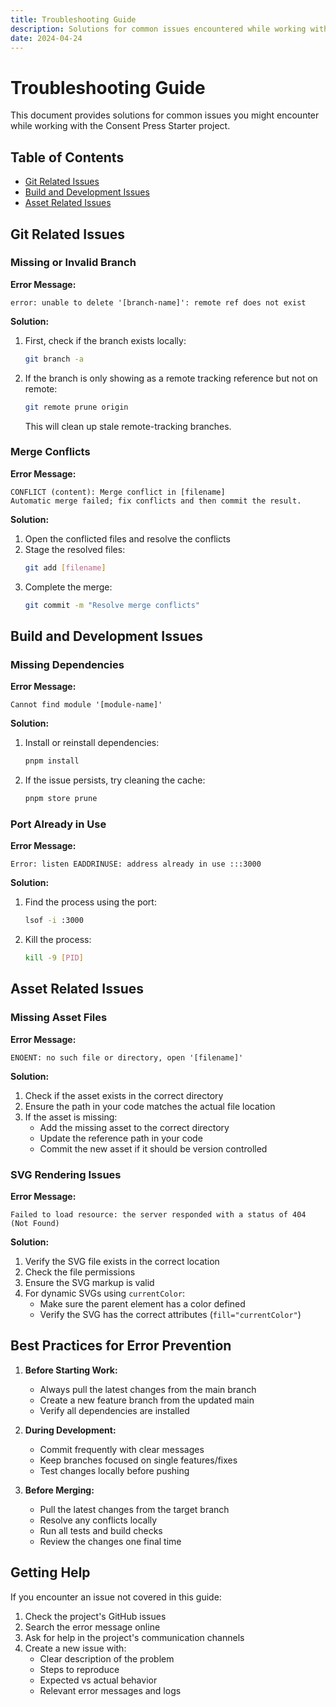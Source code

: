 ```yaml
---
title: Troubleshooting Guide
description: Solutions for common issues encountered while working with the Consent Press Starter project
date: 2024-04-24
---
```


# Troubleshooting Guide

This document provides solutions for common issues you might encounter while working with the Consent Press Starter project.

## Table of Contents
- [Git Related Issues](#git-related-issues)
- [Build and Development Issues](#build-and-development-issues)
- [Asset Related Issues](#asset-related-issues)

## Git Related Issues

### Missing or Invalid Branch
**Error Message:**
```
error: unable to delete '[branch-name]': remote ref does not exist
```

**Solution:**
1. First, check if the branch exists locally:
   ```bash
   git branch -a
   ```
2. If the branch is only showing as a remote tracking reference but not on remote:
   ```bash
   git remote prune origin
   ```
   This will clean up stale remote-tracking branches.

### Merge Conflicts
**Error Message:**
```
CONFLICT (content): Merge conflict in [filename]
Automatic merge failed; fix conflicts and then commit the result.
```

**Solution:**
1. Open the conflicted files and resolve the conflicts
2. Stage the resolved files:
   ```bash
   git add [filename]
   ```
3. Complete the merge:
   ```bash
   git commit -m "Resolve merge conflicts"
   ```

## Build and Development Issues

### Missing Dependencies
**Error Message:**
```
Cannot find module '[module-name]'
```

**Solution:**
1. Install or reinstall dependencies:
   ```bash
   pnpm install
   ```
2. If the issue persists, try cleaning the cache:
   ```bash
   pnpm store prune
   ```

### Port Already in Use
**Error Message:**
```
Error: listen EADDRINUSE: address already in use :::3000
```

**Solution:**
1. Find the process using the port:
   ```bash
   lsof -i :3000
   ```
2. Kill the process:
   ```bash
   kill -9 [PID]
   ```

## Asset Related Issues

### Missing Asset Files
**Error Message:**
```
ENOENT: no such file or directory, open '[filename]'
```

**Solution:**
1. Check if the asset exists in the correct directory
2. Ensure the path in your code matches the actual file location
3. If the asset is missing:
   - Add the missing asset to the correct directory
   - Update the reference path in your code
   - Commit the new asset if it should be version controlled

### SVG Rendering Issues
**Error Message:**
```
Failed to load resource: the server responded with a status of 404 (Not Found)
```

**Solution:**
1. Verify the SVG file exists in the correct location
2. Check the file permissions
3. Ensure the SVG markup is valid
4. For dynamic SVGs using `currentColor`:
   - Make sure the parent element has a color defined
   - Verify the SVG has the correct attributes (`fill="currentColor"`)

## Best Practices for Error Prevention

1. **Before Starting Work:**
   - Always pull the latest changes from the main branch
   - Create a new feature branch from the updated main
   - Verify all dependencies are installed

2. **During Development:**
   - Commit frequently with clear messages
   - Keep branches focused on single features/fixes
   - Test changes locally before pushing

3. **Before Merging:**
   - Pull the latest changes from the target branch
   - Resolve any conflicts locally
   - Run all tests and build checks
   - Review the changes one final time

## Getting Help

If you encounter an issue not covered in this guide:

1. Check the project's GitHub issues
2. Search the error message online
3. Ask for help in the project's communication channels
4. Create a new issue with:
   - Clear description of the problem
   - Steps to reproduce
   - Expected vs actual behavior
   - Relevant error messages and logs 